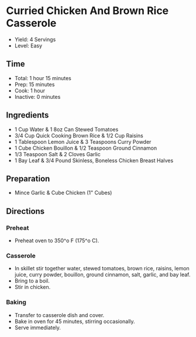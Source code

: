 # Curried Chicken And Brown Rice Casserole

* Yield: 4 Servings
* Level: Easy

## Time

* Total: 1 hour 15 minutes
* Prep: 15 minutes
* Cook: 1 hour
* Inactive: 0 minutes

## Ingredients

* 1 Cup Water & 1 8oz Can Stewed Tomatoes
* 3/4 Cup Quick Cooking Brown Rice & 1/2 Cup Raisins
* 1 Tablespoon Lemon Juice & 3 Teaspoons Curry Powder
* 1 Cube Chicken Bouillon & 1/2 Teaspoon Ground Cinnamon
* 1/3 Teaspoon Salt & 2 Cloves Garlic
* 1 Bay Leaf & 3/4 Pound Skinless, Boneless Chicken Breast Halves

## Preparation

* Mince Garlic & Cube Chicken (1" Cubes)

## Directions

### Preheat

* Preheat oven to 350^o F (175^o C).

### Casserole

* In skillet stir together water, stewed tomatoes, brown rice, raisins, lemon juice, curry powder, bouillon, ground cinnamon, salt, garlic, and bay leaf.
* Bring to a boil.
* Stir in chicken.

### Baking

* Transfer to casserole dish and cover.
* Bake in oven for 45 minutes, stirring occasionally.
* Serve immediately.
